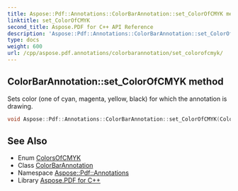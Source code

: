 ```yaml
---
title: Aspose::Pdf::Annotations::ColorBarAnnotation::set_ColorOfCMYK method
linktitle: set_ColorOfCMYK
second_title: Aspose.PDF for C++ API Reference
description: 'Aspose::Pdf::Annotations::ColorBarAnnotation::set_ColorOfCMYK method. Sets color (one of cyan, magenta, yellow, black) for which the annotation is drawing in C++.'
type: docs
weight: 600
url: /cpp/aspose.pdf.annotations/colorbarannotation/set_colorofcmyk/
---
```

## ColorBarAnnotation::set_ColorOfCMYK method


Sets color (one of cyan, magenta, yellow, black) for which the annotation is drawing.

```cpp
void Aspose::Pdf::Annotations::ColorBarAnnotation::set_ColorOfCMYK(ColorsOfCMYK value)
```




## See Also

* Enum [ColorsOfCMYK](../../colorsofcmyk/)
* Class [ColorBarAnnotation](../)
* Namespace [Aspose::Pdf::Annotations](../../)
* Library [Aspose.PDF for C++](../../../)
